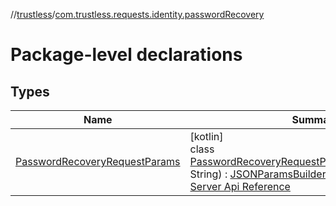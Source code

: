 //[trustless](../../index.md)/[com.trustless.requests.identity.passwordRecovery](index.md)

# Package-level declarations

## Types

| Name | Summary |
|---|---|
| [PasswordRecoveryRequestParams](-password-recovery-request-params/index.md) | [kotlin]<br>class [PasswordRecoveryRequestParams](-password-recovery-request-params/index.md)constructor(email: String) : [JSONParamsBuilder](../com.trustless.params/-j-s-o-n-params-builder/index.md)<br>[Server Api Reference](https://developer.staq.io/docs/apis/identity#/User%20management/Initiate%20password%20reset) |
